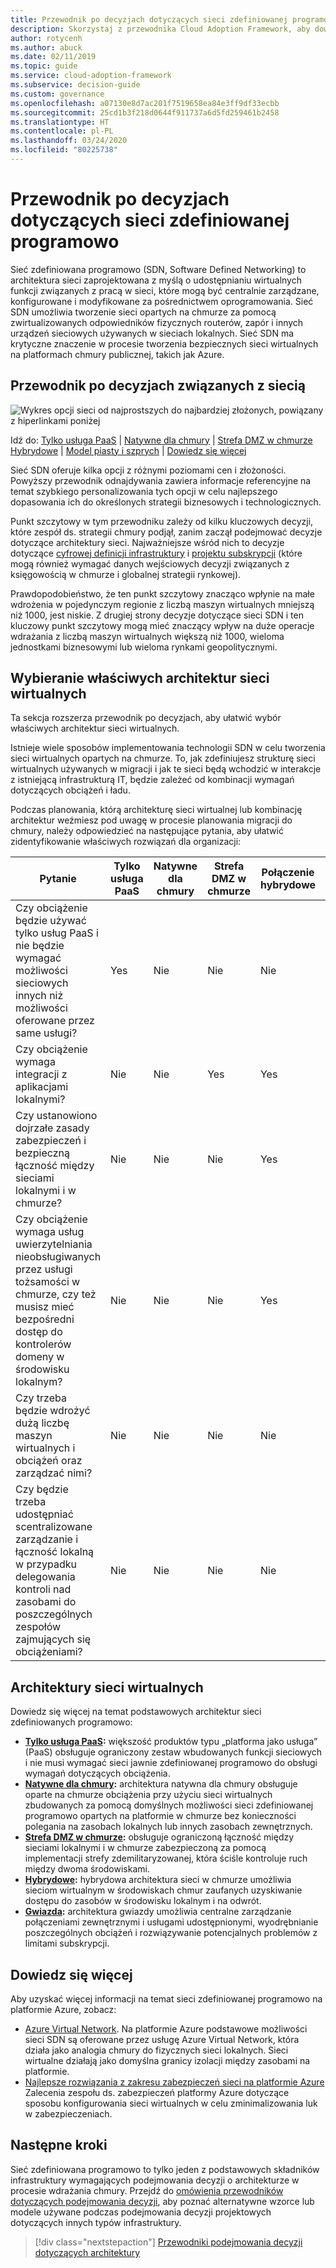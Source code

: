 ```yaml
---
title: Przewodnik po decyzjach dotyczących sieci zdefiniowanej programowo
description: Skorzystaj z przewodnika Cloud Adoption Framework, aby dowiedzieć się, w jaki sposób sieć zdefiniowana programowo zapewnia centralnie zarządzaną sieć wirtualną za pomocą oprogramowania.
author: rotycenh
ms.author: abuck
ms.date: 02/11/2019
ms.topic: guide
ms.service: cloud-adoption-framework
ms.subservice: decision-guide
ms.custom: governance
ms.openlocfilehash: a07130e8d7ac201f7519658ea84e3ff9df33ecbb
ms.sourcegitcommit: 25cd1b3f218d0644f911737a6d5fd259461b2458
ms.translationtype: HT
ms.contentlocale: pl-PL
ms.lasthandoff: 03/24/2020
ms.locfileid: "80225738"
---
```

# <a name="software-defined-networking-decision-guide"></a>Przewodnik po decyzjach dotyczących sieci zdefiniowanej programowo

Sieć zdefiniowana programowo (SDN, Software Defined Networking) to architektura sieci zaprojektowana z myślą o udostępnianiu wirtualnych funkcji związanych z pracą w sieci, które mogą być centralnie zarządzane, konfigurowane i modyfikowane za pośrednictwem oprogramowania. Sieć SDN umożliwia tworzenie sieci opartych na chmurze za pomocą zwirtualizowanych odpowiedników fizycznych routerów, zapór i innych urządzeń sieciowych używanych w sieciach lokalnych. Sieć SDN ma krytyczne znaczenie w procesie tworzenia bezpiecznych sieci wirtualnych na platformach chmury publicznej, takich jak Azure.

## <a name="networking-decision-guide"></a>Przewodnik po decyzjach związanych z siecią

![Wykres opcji sieci od najprostszych do najbardziej złożonych, powiązany z hiperlinkami poniżej](../../_images/decision-guides/decision-guide-software-defined-network.png)

Idź do: [Tylko usługa PaaS](./paas-only.md) | [Natywne dla chmury](./cloud-native.md) | [Strefa DMZ w chmurze](./cloud-dmz.md) [Hybrydowe](./hybrid.md) | [Model piasty i szprych](./hub-spoke.md) | [Dowiedz się więcej](#learn-more)

Sieć SDN oferuje kilka opcji z różnymi poziomami cen i złożoności. Powyższy przewodnik odnajdywania zawiera informacje referencyjne na temat szybkiego personalizowania tych opcji w celu najlepszego dopasowania ich do określonych strategii biznesowych i technologicznych.

Punkt szczytowy w tym przewodniku zależy od kilku kluczowych decyzji, które zespół ds. strategii chmury podjął, zanim zaczął podejmować decyzje dotyczące architektury sieci. Najważniejsze wśród nich to decyzje dotyczące [cyfrowej definicji infrastruktury](../../digital-estate/index.md) i [projektu subskrypcji](../subscriptions/index.md) (które mogą również wymagać danych wejściowych decyzji związanych z księgowością w chmurze i globalnej strategii rynkowej).

Prawdopodobieństwo, że ten punkt szczytowy znacząco wpłynie na małe wdrożenia w pojedynczym regionie z liczbą maszyn wirtualnych mniejszą niż 1000, jest niskie. Z drugiej strony decyzje dotyczące sieci SDN i ten kluczowy punkt szczytowy mogą mieć znaczący wpływ na duże operacje wdrażania z liczbą maszyn wirtualnych większą niż 1000, wieloma jednostkami biznesowymi lub wieloma rynkami geopolitycznymi.

## <a name="choose-the-right-virtual-networking-architectures"></a>Wybieranie właściwych architektur sieci wirtualnych

Ta sekcja rozszerza przewodnik po decyzjach, aby ułatwić wybór właściwych architektur sieci wirtualnych.

Istnieje wiele sposobów implementowania technologii SDN w celu tworzenia sieci wirtualnych opartych na chmurze. To, jak zdefiniujesz strukturę sieci wirtualnych używanych w migracji i jak te sieci będą wchodzić w interakcje z istniejącą infrastrukturą IT, będzie zależeć od kombinacji wymagań dotyczących obciążeń i ładu.

Podczas planowania, którą architekturę sieci wirtualnej lub kombinację architektur weźmiesz pod uwagę w procesie planowania migracji do chmury, należy odpowiedzieć na następujące pytania, aby ułatwić zidentyfikowanie właściwych rozwiązań dla organizacji:

| Pytanie | Tylko usługa PaaS | Natywne dla chmury | Strefa DMZ w chmurze | Połączenie hybrydowe | Gwiazda |
|-----|-----|-----|-----|-----|-----|
| Czy obciążenie będzie używać tylko usług PaaS i nie będzie wymagać możliwości sieciowych innych niż możliwości oferowane przez same usługi? | Yes | Nie | Nie | Nie | Nie |
| Czy obciążenie wymaga integracji z aplikacjami lokalnymi? | Nie | Nie | Yes | Yes | Yes |
| Czy ustanowiono dojrzałe zasady zabezpieczeń i bezpieczną łączność między sieciami lokalnymi i w chmurze? | Nie | Nie | Nie | Yes | Yes |
| Czy obciążenie wymaga usług uwierzytelniania nieobsługiwanych przez usługi tożsamości w chmurze, czy też musisz mieć bezpośredni dostęp do kontrolerów domeny w środowisku lokalnym? | Nie | Nie | Nie | Yes | Yes |
| Czy trzeba będzie wdrożyć dużą liczbę maszyn wirtualnych i obciążeń oraz zarządzać nimi? | Nie | Nie | Nie | Nie | Yes |
| Czy będzie trzeba udostępniać scentralizowane zarządzanie i łączność lokalną w przypadku delegowania kontroli nad zasobami do poszczególnych zespołów zajmujących się obciążeniami? | Nie | Nie | Nie | Nie | Yes |

## <a name="virtual-networking-architectures"></a>Architektury sieci wirtualnych

Dowiedz się więcej na temat podstawowych architektur sieci zdefiniowanych programowo:

- **[Tylko usługa PaaS](./paas-only.md):** większość produktów typu „platforma jako usługa” (PaaS) obsługuje ograniczony zestaw wbudowanych funkcji sieciowych i nie musi wymagać sieci jawnie zdefiniowanej programowo do obsługi wymagań dotyczących obciążenia.
- **[Natywne dla chmury](./cloud-native.md):** architektura natywna dla chmury obsługuje oparte na chmurze obciążenia przy użyciu sieci wirtualnych zbudowanych za pomocą domyślnych możliwości sieci zdefiniowanej programowo opartych na platformie w chmurze bez konieczności polegania na zasobach lokalnych lub innych zasobach zewnętrznych.
- **[Strefa DMZ w chmurze](./cloud-dmz.md):** obsługuje ograniczoną łączność między sieciami lokalnymi i w chmurze zabezpieczoną za pomocą implementacji strefy zdemilitaryzowanej, która ściśle kontroluje ruch między dwoma środowiskami.
- **[Hybrydowe](./hybrid.md):** hybrydowa architektura sieci w chmurze umożliwia sieciom wirtualnym w środowiskach chmur zaufanych uzyskiwanie dostępu do zasobów w środowisku lokalnym i na odwrót.
- **[Gwiazda](./hub-spoke.md):** architektura gwiazdy umożliwia centralne zarządzanie połączeniami zewnętrznymi i usługami udostępnionymi, wyodrębnianie poszczególnych obciążeń i rozwiązywanie potencjalnych problemów z limitami subskrypcji.

## <a name="learn-more"></a>Dowiedz się więcej

Aby uzyskać więcej informacji na temat sieci zdefiniowanej programowo na platformie Azure, zobacz:

- [Azure Virtual Network](https://docs.microsoft.com/azure/virtual-network/virtual-networks-overview). Na platformie Azure podstawowe możliwości sieci SDN są oferowane przez usługę Azure Virtual Network, która działa jako analogia chmury do fizycznych sieci lokalnych. Sieci wirtualne działają jako domyślna granicy izolacji między zasobami na platformie.
- [Najlepsze rozwiązania z zakresu zabezpieczeń sieci na platformie Azure](https://docs.microsoft.com/azure/security/azure-security-network-security-best-practices) Zalecenia zespołu ds. zabezpieczeń platformy Azure dotyczące sposobu konfigurowania sieci wirtualnych w celu zminimalizowania luk w zabezpieczeniach.

## <a name="next-steps"></a>Następne kroki

Sieć zdefiniowana programowo to tylko jeden z podstawowych składników infrastruktury wymagających podejmowania decyzji o architekturze w procesie wdrażania chmury. Przejdź do [omówienia przewodników dotyczących podejmowania decyzji](../index.md), aby poznać alternatywne wzorce lub modele używane podczas podejmowania decyzji projektowych dotyczących innych typów infrastruktury.

> [!div class="nextstepaction"]
> [Przewodniki podejmowania decyzji dotyczących architektury](../index.md)
